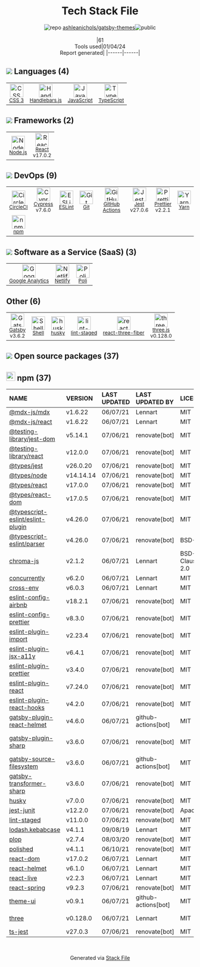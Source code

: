 <!--
&lt;--- Readme.md Snippet without images Start ---&gt;
## Tech Stack
ashleanichols/gatsby-themes is built on the following main stack:

- [Google Analytics](http://www.google.com/analytics) – General Analytics
- [CircleCI](https://circleci.com/) – Continuous Integration
- [Jest](http://facebook.github.io/jest/) – Javascript Testing Framework
- [Node.js](http://nodejs.org/) – Frameworks (Full Stack)
- [React](https://reactjs.org/) – Javascript UI Libraries
- [Handlebars.js](http://handlebarsjs.com/) – Templating Languages & Extensions
- [JavaScript](https://developer.mozilla.org/en-US/docs/Web/JavaScript) – Languages
- [TypeScript](http://www.typescriptlang.org) – Languages
- [Netlify](https://www.netlify.com/) – Static Web Hosting
- [ESLint](http://eslint.org/) – Code Review
- [Shell](https://en.wikipedia.org/wiki/Shell_script) – Shells
- [Gatsby](https://www.gatsbyjs.org) – Static Site Generators
- [Yarn](https://yarnpkg.com/) – Front End Package Manager
- [three.js](https://threejs.org/) – Game Development
- [Prettier](https://prettier.io/) – Code Review
- [Cypress](https://www.cypress.io/) – Javascript Testing Framework
- [Poli](https://github.com/shzlw/poli) – Business Intelligence
- [GitHub Actions](https://github.com/features/actions) – Continuous Integration
- [react-three-fiber](https://github.com/react-spring/react-three-fiber) – Game Development

Full tech stack [here](/techstack.md)

&lt;--- Readme.md Snippet without images End ---&gt;

&lt;--- Readme.md Snippet with images Start ---&gt;
## Tech Stack
ashleanichols/gatsby-themes is built on the following main stack:

- <img width='25' height='25' src='https://img.stackshare.io/service/64/cU74ahCn_400x400.jpg' alt='Google Analytics'/> [Google Analytics](http://www.google.com/analytics) – General Analytics
- <img width='25' height='25' src='https://img.stackshare.io/service/190/CvqrSSFs_400x400.jpg' alt='CircleCI'/> [CircleCI](https://circleci.com/) – Continuous Integration
- <img width='25' height='25' src='https://img.stackshare.io/service/830/jest.png' alt='Jest'/> [Jest](http://facebook.github.io/jest/) – Javascript Testing Framework
- <img width='25' height='25' src='https://img.stackshare.io/service/1011/n1JRsFeB_400x400.png' alt='Node.js'/> [Node.js](http://nodejs.org/) – Frameworks (Full Stack)
- <img width='25' height='25' src='https://img.stackshare.io/service/1020/OYIaJ1KK.png' alt='React'/> [React](https://reactjs.org/) – Javascript UI Libraries
- <img width='25' height='25' src='https://img.stackshare.io/service/1143/Handlebars.png' alt='Handlebars.js'/> [Handlebars.js](http://handlebarsjs.com/) – Templating Languages & Extensions
- <img width='25' height='25' src='https://img.stackshare.io/service/1209/javascript.jpeg' alt='JavaScript'/> [JavaScript](https://developer.mozilla.org/en-US/docs/Web/JavaScript) – Languages
- <img width='25' height='25' src='https://img.stackshare.io/service/1612/bynNY5dJ.jpg' alt='TypeScript'/> [TypeScript](http://www.typescriptlang.org) – Languages
- <img width='25' height='25' src='https://img.stackshare.io/service/2748/default_5dfbb146cf22182bca88c7d07f2515a5888fc12a.jpg' alt='Netlify'/> [Netlify](https://www.netlify.com/) – Static Web Hosting
- <img width='25' height='25' src='https://img.stackshare.io/service/3337/Q4L7Jncy.jpg' alt='ESLint'/> [ESLint](http://eslint.org/) – Code Review
- <img width='25' height='25' src='https://img.stackshare.io/service/4631/default_c2062d40130562bdc836c13dbca02d318205a962.png' alt='Shell'/> [Shell](https://en.wikipedia.org/wiki/Shell_script) – Shells
- <img width='25' height='25' src='https://img.stackshare.io/service/5472/default_189db484e0770a6101c6a70f0ef0172bc0f8de37.png' alt='Gatsby'/> [Gatsby](https://www.gatsbyjs.org) – Static Site Generators
- <img width='25' height='25' src='https://img.stackshare.io/service/5848/44mC-kJ3.jpg' alt='Yarn'/> [Yarn](https://yarnpkg.com/) – Front End Package Manager
- <img width='25' height='25' src='https://img.stackshare.io/service/5883/preview.png' alt='three.js'/> [three.js](https://threejs.org/) – Game Development
- <img width='25' height='25' src='https://img.stackshare.io/service/7035/default_66f265943abed56bcdbfca1c866a4261b1fbb063.jpg' alt='Prettier'/> [Prettier](https://prettier.io/) – Code Review
- <img width='25' height='25' src='https://img.stackshare.io/service/9231/default_66c5c1a197dcd0232e41e4ab6299d119b4e165b3.png' alt='Cypress'/> [Cypress](https://www.cypress.io/) – Javascript Testing Framework
- <img width='25' height='25' src='https://img.stackshare.io/service/11232/no-img-open-source.png' alt='Poli'/> [Poli](https://github.com/shzlw/poli) – Business Intelligence
- <img width='25' height='25' src='https://img.stackshare.io/service/11563/actions.png' alt='GitHub Actions'/> [GitHub Actions](https://github.com/features/actions) – Continuous Integration
- <img width='25' height='25' src='https://img.stackshare.io/service/12781/no-img.png' alt='react-three-fiber'/> [react-three-fiber](https://github.com/react-spring/react-three-fiber) – Game Development

Full tech stack [here](/techstack.md)

&lt;--- Readme.md Snippet with images End ---&gt;
-->
<div align="center">

# Tech Stack File
![](https://img.stackshare.io/repo.svg "repo") [ashleanichols/gatsby-themes](https://github.com/ashleanichols/gatsby-themes)![](https://img.stackshare.io/public_badge.svg "public")
<br/><br/>
|61<br/>Tools used|01/04/24 <br/>Report generated|
|------|------|
</div>

## <img src='https://img.stackshare.io/languages.svg'/> Languages (4)
<table><tr>
  <td align='center'>
  <img width='36' height='36' src='https://img.stackshare.io/service/6727/css.png' alt='CSS 3'>
  <br>
  <sub><a href="https://developer.mozilla.org/en-US/docs/Web/CSS/CSS3">CSS 3</a></sub>
  <br>
  <sub></sub>
</td>

<td align='center'>
  <img width='36' height='36' src='https://img.stackshare.io/service/1143/Handlebars.png' alt='Handlebars.js'>
  <br>
  <sub><a href="http://handlebarsjs.com/">Handlebars.js</a></sub>
  <br>
  <sub></sub>
</td>

<td align='center'>
  <img width='36' height='36' src='https://img.stackshare.io/service/1209/javascript.jpeg' alt='JavaScript'>
  <br>
  <sub><a href="https://developer.mozilla.org/en-US/docs/Web/JavaScript">JavaScript</a></sub>
  <br>
  <sub></sub>
</td>

<td align='center'>
  <img width='36' height='36' src='https://img.stackshare.io/service/1612/bynNY5dJ.jpg' alt='TypeScript'>
  <br>
  <sub><a href="http://www.typescriptlang.org">TypeScript</a></sub>
  <br>
  <sub></sub>
</td>

</tr>
</table>

## <img src='https://img.stackshare.io/frameworks.svg'/> Frameworks (2)
<table><tr>
  <td align='center'>
  <img width='36' height='36' src='https://img.stackshare.io/service/1011/n1JRsFeB_400x400.png' alt='Node.js'>
  <br>
  <sub><a href="http://nodejs.org/">Node.js</a></sub>
  <br>
  <sub></sub>
</td>

<td align='center'>
  <img width='36' height='36' src='https://img.stackshare.io/service/1020/OYIaJ1KK.png' alt='React'>
  <br>
  <sub><a href="https://reactjs.org/">React</a></sub>
  <br>
  <sub>v17.0.2</sub>
</td>

</tr>
</table>

## <img src='https://img.stackshare.io/devops.svg'/> DevOps (9)
<table><tr>
  <td align='center'>
  <img width='36' height='36' src='https://img.stackshare.io/service/190/CvqrSSFs_400x400.jpg' alt='CircleCI'>
  <br>
  <sub><a href="https://circleci.com/">CircleCI</a></sub>
  <br>
  <sub></sub>
</td>

<td align='center'>
  <img width='36' height='36' src='https://img.stackshare.io/service/9231/default_66c5c1a197dcd0232e41e4ab6299d119b4e165b3.png' alt='Cypress'>
  <br>
  <sub><a href="https://www.cypress.io/">Cypress</a></sub>
  <br>
  <sub>v7.6.0</sub>
</td>

<td align='center'>
  <img width='36' height='36' src='https://img.stackshare.io/service/3337/Q4L7Jncy.jpg' alt='ESLint'>
  <br>
  <sub><a href="http://eslint.org/">ESLint</a></sub>
  <br>
  <sub></sub>
</td>

<td align='center'>
  <img width='36' height='36' src='https://img.stackshare.io/service/1046/git.png' alt='Git'>
  <br>
  <sub><a href="http://git-scm.com/">Git</a></sub>
  <br>
  <sub></sub>
</td>

<td align='center'>
  <img width='36' height='36' src='https://img.stackshare.io/service/11563/actions.png' alt='GitHub Actions'>
  <br>
  <sub><a href="https://github.com/features/actions">GitHub Actions</a></sub>
  <br>
  <sub></sub>
</td>

<td align='center'>
  <img width='36' height='36' src='https://img.stackshare.io/service/830/jest.png' alt='Jest'>
  <br>
  <sub><a href="http://facebook.github.io/jest/">Jest</a></sub>
  <br>
  <sub>v27.0.6</sub>
</td>

<td align='center'>
  <img width='36' height='36' src='https://img.stackshare.io/service/7035/default_66f265943abed56bcdbfca1c866a4261b1fbb063.jpg' alt='Prettier'>
  <br>
  <sub><a href="https://prettier.io/">Prettier</a></sub>
  <br>
  <sub>v2.2.1</sub>
</td>

<td align='center'>
  <img width='36' height='36' src='https://img.stackshare.io/service/5848/44mC-kJ3.jpg' alt='Yarn'>
  <br>
  <sub><a href="https://yarnpkg.com/">Yarn</a></sub>
  <br>
  <sub></sub>
</td>

</tr>
<tr>
  <td align='center'>
  <img width='36' height='36' src='https://img.stackshare.io/service/1120/lejvzrnlpb308aftn31u.png' alt='npm'>
  <br>
  <sub><a href="https://www.npmjs.com/">npm</a></sub>
  <br>
  <sub></sub>
</td>

</tr>
</table>

## <img src='https://img.stackshare.io/saas.svg'/> Software as a Service (SaaS) (3)
<table><tr>
  <td align='center'>
  <img width='36' height='36' src='https://img.stackshare.io/service/64/cU74ahCn_400x400.jpg' alt='Google Analytics'>
  <br>
  <sub><a href="http://www.google.com/analytics">Google Analytics</a></sub>
  <br>
  <sub></sub>
</td>

<td align='center'>
  <img width='36' height='36' src='https://img.stackshare.io/service/2748/default_5dfbb146cf22182bca88c7d07f2515a5888fc12a.jpg' alt='Netlify'>
  <br>
  <sub><a href="https://www.netlify.com/">Netlify</a></sub>
  <br>
  <sub></sub>
</td>

<td align='center'>
  <img width='36' height='36' src='https://img.stackshare.io/service/11232/no-img-open-source.png' alt='Poli'>
  <br>
  <sub><a href="https://github.com/shzlw/poli">Poli</a></sub>
  <br>
  <sub></sub>
</td>

</tr>
</table>

## Other (6)
<table><tr>
  <td align='center'>
  <img width='36' height='36' src='https://img.stackshare.io/service/5472/default_189db484e0770a6101c6a70f0ef0172bc0f8de37.png' alt='Gatsby'>
  <br>
  <sub><a href="https://www.gatsbyjs.org">Gatsby</a></sub>
  <br>
  <sub>v3.6.2</sub>
</td>

<td align='center'>
  <img width='36' height='36' src='https://img.stackshare.io/service/4631/default_c2062d40130562bdc836c13dbca02d318205a962.png' alt='Shell'>
  <br>
  <sub><a href="https://en.wikipedia.org/wiki/Shell_script">Shell</a></sub>
  <br>
  <sub></sub>
</td>

<td align='center'>
  <img width='36' height='36' src='https://img.stackshare.io/service/9527/5502029.jpeg' alt='husky'>
  <br>
  <sub><a href="https://github.com/typicode/husky">husky</a></sub>
  <br>
  <sub></sub>
</td>

<td align='center'>
  <img width='36' height='36' src='https://img.stackshare.io/service/10577/11071.jpeg' alt='lint-staged'>
  <br>
  <sub><a href="https://github.com/okonet/lint-staged">lint-staged</a></sub>
  <br>
  <sub></sub>
</td>

<td align='center'>
  <img width='36' height='36' src='https://img.stackshare.io/service/12781/no-img.png' alt='react-three-fiber'>
  <br>
  <sub><a href="https://github.com/react-spring/react-three-fiber">react-three-fiber</a></sub>
  <br>
  <sub></sub>
</td>

<td align='center'>
  <img width='36' height='36' src='https://img.stackshare.io/service/5883/preview.png' alt='three.js'>
  <br>
  <sub><a href="https://threejs.org/">three.js</a></sub>
  <br>
  <sub>v0.128.0</sub>
</td>

</tr>
</table>


## <img src='https://img.stackshare.io/group.svg' /> Open source packages (37)</h2>

## <img width='24' height='24' src='https://img.stackshare.io/service/1120/lejvzrnlpb308aftn31u.png'/> npm (37)

|NAME|VERSION|LAST UPDATED|LAST UPDATED BY|LICENSE|VULNERABILITIES|
|:------|:------|:------|:------|:------|:------|
|[@mdx-js/mdx](https://www.npmjs.com/@mdx-js/mdx)|v1.6.22|06/07/21|Lennart |MIT|N/A|
|[@mdx-js/react](https://www.npmjs.com/@mdx-js/react)|v1.6.22|06/07/21|Lennart |MIT|N/A|
|[@testing-library/jest-dom](https://www.npmjs.com/@testing-library/jest-dom)|v5.14.1|07/06/21|renovate[bot] |MIT|N/A|
|[@testing-library/react](https://www.npmjs.com/@testing-library/react)|v12.0.0|07/06/21|renovate[bot] |MIT|N/A|
|[@types/jest](https://www.npmjs.com/@types/jest)|v26.0.20|07/06/21|renovate[bot] |MIT|N/A|
|[@types/node](https://www.npmjs.com/@types/node)|v14.14.14|07/06/21|renovate[bot] |MIT|N/A|
|[@types/react](https://www.npmjs.com/@types/react)|v17.0.0|07/06/21|renovate[bot] |MIT|N/A|
|[@types/react-dom](https://www.npmjs.com/@types/react-dom)|v17.0.5|07/06/21|renovate[bot] |MIT|N/A|
|[@typescript-eslint/eslint-plugin](https://www.npmjs.com/@typescript-eslint/eslint-plugin)|v4.26.0|07/06/21|renovate[bot] |MIT|N/A|
|[@typescript-eslint/parser](https://www.npmjs.com/@typescript-eslint/parser)|v4.26.0|07/06/21|renovate[bot] |BSD-2-Clause|N/A|
|[chroma-js](https://www.npmjs.com/chroma-js)|v2.1.2|06/07/21|Lennart |BSD-3-Clause,Apache-2.0|N/A|
|[concurrently](https://www.npmjs.com/concurrently)|v6.2.0|06/07/21|Lennart |MIT|N/A|
|[cross-env](https://www.npmjs.com/cross-env)|v6.0.3|06/07/21|Lennart |MIT|N/A|
|[eslint-config-airbnb](https://www.npmjs.com/eslint-config-airbnb)|v18.2.1|07/06/21|renovate[bot] |MIT|N/A|
|[eslint-config-prettier](https://www.npmjs.com/eslint-config-prettier)|v8.3.0|07/06/21|renovate[bot] |MIT|N/A|
|[eslint-plugin-import](https://www.npmjs.com/eslint-plugin-import)|v2.23.4|07/06/21|renovate[bot] |MIT|N/A|
|[eslint-plugin-jsx-a11y](https://www.npmjs.com/eslint-plugin-jsx-a11y)|v6.4.1|07/06/21|renovate[bot] |MIT|N/A|
|[eslint-plugin-prettier](https://www.npmjs.com/eslint-plugin-prettier)|v3.4.0|07/06/21|renovate[bot] |MIT|N/A|
|[eslint-plugin-react](https://www.npmjs.com/eslint-plugin-react)|v7.24.0|07/06/21|renovate[bot] |MIT|N/A|
|[eslint-plugin-react-hooks](https://www.npmjs.com/eslint-plugin-react-hooks)|v4.2.0|07/06/21|renovate[bot] |MIT|N/A|
|[gatsby-plugin-react-helmet](https://www.npmjs.com/gatsby-plugin-react-helmet)|v4.6.0|06/07/21|github-actions[bot] |MIT|N/A|
|[gatsby-plugin-sharp](https://www.npmjs.com/gatsby-plugin-sharp)|v3.6.0|07/06/21|renovate[bot] |MIT|[CVE-2023-30548](https://github.com/advisories/GHSA-h2pm-378c-pcxx) (Moderate)|
|[gatsby-source-filesystem](https://www.npmjs.com/gatsby-source-filesystem)|v3.6.0|06/07/21|github-actions[bot] |MIT|N/A|
|[gatsby-transformer-sharp](https://www.npmjs.com/gatsby-transformer-sharp)|v3.6.0|07/06/21|renovate[bot] |MIT|N/A|
|[husky](https://www.npmjs.com/husky)|v7.0.0|07/06/21|renovate[bot] |MIT|N/A|
|[jest-junit](https://www.npmjs.com/jest-junit)|v12.2.0|07/06/21|renovate[bot] |Apache-2.0|N/A|
|[lint-staged](https://www.npmjs.com/lint-staged)|v11.0.0|07/06/21|renovate[bot] |MIT|N/A|
|[lodash.kebabcase](https://www.npmjs.com/lodash.kebabcase)|v4.1.1|09/08/19|Lennart |MIT|N/A|
|[plop](https://www.npmjs.com/plop)|v2.7.4|08/03/20|renovate[bot] |MIT|N/A|
|[polished](https://www.npmjs.com/polished)|v4.1.1|06/10/21|renovate[bot] |MIT|N/A|
|[react-dom](https://www.npmjs.com/react-dom)|v17.0.2|06/07/21|Lennart |MIT|N/A|
|[react-helmet](https://www.npmjs.com/react-helmet)|v6.1.0|06/07/21|Lennart |MIT|N/A|
|[react-live](https://www.npmjs.com/react-live)|v2.2.3|06/07/21|Lennart |MIT|N/A|
|[react-spring](https://www.npmjs.com/react-spring)|v9.2.3|07/06/21|renovate[bot] |MIT|N/A|
|[theme-ui](https://www.npmjs.com/theme-ui)|v0.9.1|06/07/21|github-actions[bot] |MIT|N/A|
|[three](https://www.npmjs.com/three)|v0.128.0|06/07/21|Lennart |MIT|[CVE-2022-0177](https://github.com/advisories/GHSA-7vvq-7r29-5vg3) (High)|
|[ts-jest](https://www.npmjs.com/ts-jest)|v27.0.3|07/06/21|renovate[bot] |MIT|N/A|

<br/>
<div align='center'>

Generated via [Stack File](https://github.com/marketplace/stack-file)
